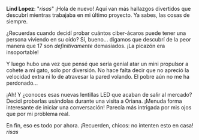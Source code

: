 **Lind Lopez**: "_risas_" ¡Hola de nuevo! Aquí van más hallazgos divertidos que descubrí mientras trabajaba en mi último proyecto. Ya sabes, las cosas de siempre.

¿Recuerdas cuando decidí probar cuántos ciber-ácaros puede tener una persona viviendo en su oído? Sí, bueno... digamos que descubrí de la peor manera que 17 son _definitivamente_ demasiados. ¡La picazón era insoportable!

Y luego hubo una vez que pensé que sería genial atar un mini propulsor a cohete a mi gato, solo por diversión. No hace falta decir que no apreció la velocidad extra ni lo de atravesar la pared volando. El pobre aún no me ha perdonado...

¡Ah! Y ¿conoces esas nuevas lentillas LED que acaban de salir al mercado? Decidí probarlas usándolas durante una visita a Oriana. ¡Menuda forma interesante de iniciar una conversación! Parecía más intrigada por mis ojos que por mi problema real.

En fin, eso es todo por ahora. ¡Recuerden, chicos: no intenten esto en casa! _risas_
